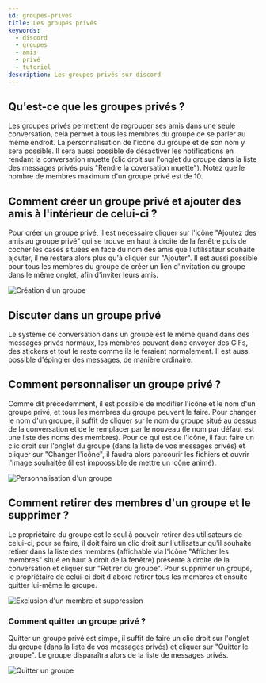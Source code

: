 ```yaml
---
id: groupes-prives
title: Les groupes privés
keywords:
  - discord
  - groupes
  - amis
  - privé
  - tutoriel
description: Les groupes privés sur discord
---
```

## Qu'est-ce que les groupes privés ?
Les groupes privés permettent de regrouper ses amis dans une seule conversation, cela permet à tous les membres du groupe de se parler au même endroit. La personnalisation de l'icône du groupe et de son nom y sera possible. Il sera aussi possible de désactiver les notifications en rendant la conversation muette (clic droit sur l'onglet du groupe dans la liste des messages privés puis "Rendre la coversation muette"). Notez que le nombre de membres maximum d'un groupe privé est de 10.

## Comment créer un groupe privé et ajouter des amis à l'intérieur de celui-ci ?
Pour créer un groupe privé, il est nécessaire cliquer sur l'icône "Ajoutez des amis au groupe privé" qui se trouve en haut à droite de la fenêtre puis de cocher les cases situées en face du nom des amis que l'utilisateur souhaite ajouter, il ne restera alors plus qu'à cliquer sur "Ajouter". Il est aussi possible pour tous les membres du groupe de créer un lien d'invitation du groupe dans le même onglet, afin d'inviter leurs amis. 

![Création d'un groupe]()

## Discuter dans un groupe privé
Le système de conversation dans un groupe est le même quand dans des messages privés normaux, les membres peuvent donc envoyer des GIFs, des stickers et tout le reste comme ils le feraient normalement. Il est aussi possible d'épingler des messages, de manière ordinaire.

## Comment personnaliser un groupe privé ?
Comme dit précédemment, il est possible de modifier l'icône et le nom d'un groupe privé, et tous les membres du groupe peuvent le faire. Pour changer le nom d'un groupe, il suffit de cliquer sur le nom du groupe situé au dessus de la conversation et de le remplacer par le nouveau (le nom par défaut est une liste des noms des membres). Pour ce qui est de l'icône, il faut faire un clic droit sur l'onglet du groupe (dans la liste de vos messages privés) et cliquer sur "Changer l'icône", il faudra alors parcourir les fichiers et ouvrir l'image souhaitée (il est impoossible de mettre un icône animé). 

![Personnalisation d'un groupe]()

## Comment retirer des membres d'un groupe et le supprimer ?
Le propriétaire du groupe est le seul à pouvoir retirer des utilisateurs de celui-ci, pour se faire, il doit faire un clic droit sur l'utilisateur qu'il souhaite retirer dans la liste des membres (affichable via l'icône "Afficher les membres" situé en haut à droit de la fenêtre) présente à droite de la conversation et cliquer sur "Retirer du groupe". Pour supprimer un groupe, le propriétaire de celui-ci doit d'abord retirer tous les membres et ensuite quitter lui-même le groupe.

![Exclusion d'un membre et suppression]()

### Comment quitter un groupe privé ?
Quitter un groupe privé est simpe, il suffit de faire un clic droit sur l'onglet du groupe (dans la liste de vos messages privés) et cliquer sur "Quitter le groupe". Le groupe disparaîtra alors de la liste de messages privés.

![Quitter un groupe]()
